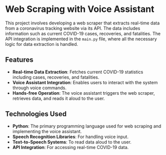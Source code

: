 # **Web Scraping with Voice Assistant**

This project involves developing a web scraper that extracts real-time data from a coronavirus tracking website via its API. The data includes information such as current COVID-19 cases, recoveries, and fatalities. The API integration is implemented in the `main.py` file, where all the necessary logic for data extraction is handled.

## **Features**

- **Real-time Data Extraction**: Fetches current COVID-19 statistics including cases, recoveries, and fatalities.
- **Voice Assistant Integration**: Enables users to interact with the system through voice commands.
- **Hands-free Operation**: The voice assistant triggers the web scraper, retrieves data, and reads it aloud to the user.

## **Technologies Used**

- **Python**: The primary programming language used for web scraping and implementing the voice assistant.
- **Speech Recognition Libraries**: For handling voice input.
- **Text-to-Speech Systems**: To read data aloud to the user.
- **API Integration**: For accessing real-time COVID-19 data.

